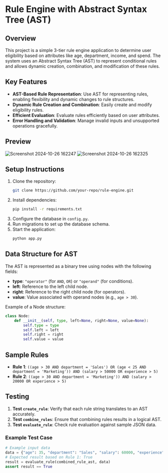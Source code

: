 # Rule Engine with Abstract Syntax Tree (AST)

## Overview

This project is a simple 3-tier rule engine application to determine user eligibility based on attributes like age, department, income, and spend. The system uses an Abstract Syntax Tree (AST) to represent conditional rules and allows dynamic creation, combination, and modification of these rules.


## Key Features

- **AST-Based Rule Representation**: Use AST for representing rules, enabling flexibility and dynamic changes to rule structures.
- **Dynamic Rule Creation and Combination**: Easily create and modify eligibility rules.
- **Efficient Evaluation**: Evaluate rules efficiently based on user attributes.
- **Error Handling and Validation**: Manage invalid inputs and unsupported operations gracefully.
  
## Preview
![Screenshot 2024-10-26 162247](https://github.com/user-attachments/assets/87a2498d-0b4b-4968-be7b-eb9364851a99)
![Screenshot 2024-10-26 162325](https://github.com/user-attachments/assets/9b43eaa2-4d9c-4864-bdb3-415282a62ec3)


## Setup Instructions

1. Clone the repository:
    ```bash
    git clone https://github.com/your-repo/rule-engine.git
    ```
2. Install dependencies:
    ```bash
    pip install -r requirements.txt
    ```
3. Configure the database in `config.py`.
4. Run migrations to set up the database schema.
5. Start the application:
    ```bash
    python app.py
    ```

## Data Structure for AST

The AST is represented as a binary tree using nodes with the following fields:
- **type**: `"operator"` (for `AND`, `OR`) or `"operand"` (for conditions).
- **left**: Reference to the left child node.
- **right**: Reference to the right child node (for operators).
- **value**: Value associated with operand nodes (e.g., `age > 30`).

Example of a Node structure:
```python
class Node:
    def __init__(self, type, left=None, right=None, value=None):
        self.type = type
        self.left = left
        self.right = right
        self.value = value
```

## Sample Rules

- **Rule 1**: `((age > 30 AND department = 'Sales') OR (age < 25 AND department = 'Marketing')) AND (salary > 50000 OR experience > 5)`
- **Rule 2**: `((age > 30 AND department = 'Marketing')) AND (salary > 20000 OR experience > 5)`

## Testing

1. **Test `create_rule`**: Verify that each rule string translates to an AST accurately.
2. **Test `combine_rules`**: Ensure that combining rules results in a logical AST.
3. **Test `evaluate_rule`**: Check rule evaluation against sample JSON data.

### Example Test Case
```python
# Example input data
data = {"age": 35, "department": "Sales", "salary": 60000, "experience": 3}
# Expected result based on Rule 1: True
result = evaluate_rule(combined_rule_ast, data)
assert result == True
```
